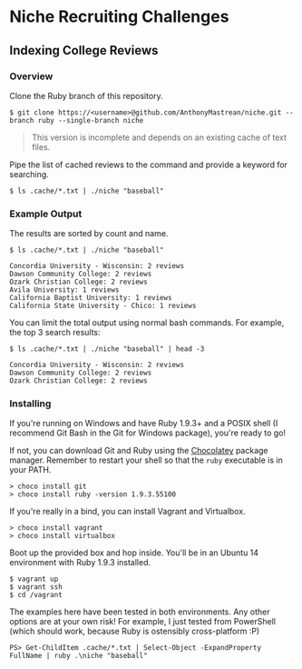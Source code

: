 # Niche Recruiting Challenges

## Indexing College Reviews

### Overview

Clone the Ruby branch of this repository.

```
$ git clone https://<username>@github.com/AnthonyMastrean/niche.git --branch ruby --single-branch niche
```

> This version is incomplete and depends on an existing cache of text files.

Pipe the list of cached reviews to the command and provide a keyword for searching.

```
$ ls .cache/*.txt | ./niche "baseball"
```

### Example Output

The results are sorted by count and name.

```
$ ls .cache/*.txt | ./niche "baseball"

Concordia University - Wisconsin: 2 reviews
Dawson Community College: 2 reviews
Ozark Christian College: 2 reviews
Avila University: 1 reviews
California Baptist University: 1 reviews
California State University - Chico: 1 reviews
```

You can limit the total output using normal bash commands. For example, the top 3 search results:

```
$ ls .cache/*.txt | ./niche "baseball" | head -3

Concordia University - Wisconsin: 2 reviews
Dawson Community College: 2 reviews
Ozark Christian College: 2 reviews
```

### Installing

If you're running on Windows and have Ruby 1.9.3+ and a POSIX shell (I recommend Git Bash in the Git for Windows package), you're ready to go!

If not, you can download Git and Ruby using the [Chocolatey](http://chocolatey.org) package manager. Remember to restart your shell so that the `ruby` executable is in your PATH.

```
> choco install git
> choco install ruby -version 1.9.3.55100
```

If you're really in a bind, you can install Vagrant and Virtualbox.

```
> choco install vagrant
> choco install virtualbox
```

Boot up the provided box and hop inside. You'll be in an Ubuntu 14 environment with Ruby 1.9.3 installed.

```
$ vagrant up
$ vagrant ssh
$ cd /vagrant
```

The examples here have been tested in both environments. Any other options are at your own risk! For example, I just tested from PowerShell (which should work, because Ruby is ostensibly cross-platform :P)

```
PS> Get-ChildItem .cache/*.txt | Select-Object -ExpandProperty FullName | ruby .\niche "baseball"
```

